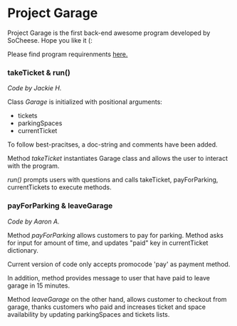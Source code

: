 # Project Garage

Project Garage is the first back-end awesome program developed by SoCheese. Hope you like it (:

Please find program requirenments [here.](https://classroom.google.com/c/OTQ5OTQ1MDk1MDNa/a/MTAyODI1MDQzNjU4/details)

### takeTicket & run()

_Code by Jackie H._

Class *Garage* is initialized with positional arguments:

* tickets
* parkingSpaces
* currentTicket

To follow best-pracitses, a doc-string and comments have been added. 

Method *takeTicket* instantiates Garage class and allows the user to interact with the program.

*run()* prompts users with questions and calls takeTicket, payForParking, currentTickets to execute methods.

### payForParking & leaveGarage

_Code by Aaron A._

Method *payForParking* allows customers to pay for parking. Method asks for input for amount of time, and updates "paid" key in currentTicket dictionary.

Current version of code only accepts promocode 'pay' as payment method.

In addition, method provides message to user that have paid to leave garage in 15 minutes. 

Method *leaveGarage* on the other hand, allows customer to checkout from garage, thanks customers who paid and increases ticket and space availability by updating parkingSpaces and tickets lists. 